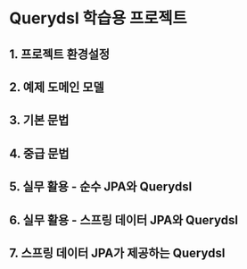 # Querydsl 학습용 프로젝트

## 1. 프로젝트 환경설정
## 2. 예제 도메인 모델
## 3. 기본 문법
## 4. 중급 문법
## 5. 실무 활용 - 순수 JPA와 Querydsl
## 6. 실무 활용 - 스프링 데이터 JPA와 Querydsl
## 7. 스프링 데이터 JPA가 제공하는 Querydsl
